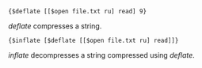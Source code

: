 
    {$deflate [[$open file.txt ru] read] 9}

*deflate* compresses a string.

    {$inflate [$deflate [[$open file.txt ru] read]]}

*inflate* decompresses a string compressed using *deflate*.
